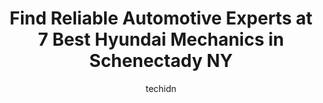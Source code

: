 ---
layout: ampstory
image: https://images.unsplash.com/photo-1594420307817-3b626ca9578a?ixlib=rb-4.0.3&ixid=MnwxMjA3fDB8MHxwaG90by1wYWdlfHx8fGVufDB8fHx8&auto=format&fit=crop&w=640&h=853&q=80
author: techidn
featured: false
description: Experience the excellence of automotive service by visiting the 7 best Hyundai Mechanic in Schenectady NY, USA. With their expertise, attention to detail, and commitment to customer satisfac
title: Find Reliable Automotive Experts at 7 Best Hyundai Mechanics in Schenectady NY
cover:
   title: Find Reliable Automotive Experts at 7 Best Hyundai Mechanics in Schenectady NY
   subtitle: Rickpate
   background: https://images.unsplash.com/photo-1594420307817-3b626ca9578a?ixlib=rb-4.0.3&ixid=MnwxMjA3fDB8MHxwaG90by1wYWdlfHx8fGVufDB8fHx8&auto=format&fit=crop&w=640&h=853&q=80

pages: 
 - layout: thirds
   top: <h1>#1 Lia Toyota of Colonie - Auto Repair & Service Center</h1>
   bottom: "<p>Good Toyota dealership. Helped a friend buy a RAV4 prime. Overall decent experience,  had to order ahead due to the car shortage. Waited around 2 months after placing the</p>"
   background: https://www.knot35.com/toplist/wp-content/uploads/2023/06/best-hyundai-mechanic-1-in-schenectady-ny-1685838970.jpeg
   backgroundblur: true
 - layout: thirds
   top: <h1>#2 Carusos Auto Repair Inc.</h1>
   bottom: "<p>1310 Helderberg Ave, Schenectady, NY 12306, United States</p>"
   background: https://www.knot35.com/toplist/wp-content/uploads/2023/06/best-hyundai-mechanic-2-in-schenectady-ny-1685838971.jpeg
   cta:
      link: https://www.knot35.com/toplist/find-reliable-automotive-experts-at-7-best-hyundai-mechanics-in-schenectady-ny/
      text: Find Reliable Automotive Experts at 7 Best Hyundai Mechanics in Schenectady NY
 - layout: thirds
   top: <h1>#3 Jays Certified Auto Repair</h1>
   bottom: "<p>2001 Chrisler Ave, Schenectady, NY 12303, United States</p>"
   background: https://www.knot35.com/toplist/wp-content/uploads/2023/06/best-hyundai-mechanic-3-in-schenectady-ny-1685838971.jpeg
   cta:
      link: https://www.knot35.com/toplist/find-reliable-automotive-experts-at-7-best-hyundai-mechanics-in-schenectady-ny/
      text: Find Reliable Automotive Experts at 7 Best Hyundai Mechanics in Schenectady NY
 - layout: thirds
   top: <h1>#4 Masons Automotive Service</h1>
   bottom: "<p>2920 Broadway, Schenectady, NY 12306, United States</p>"
   background: https://images.unsplash.com/photo-1533998839656-76f5e4b2bccb?ixlib=rb-4.0.3&ixid=MnwxMjA3fDB8MHxwaG90by1wYWdlfHx8fGVufDB8fHx8&auto=format&fit=crop&w=640&h=853&q=80
   cta:
      link: https://www.knot35.com/toplist/find-reliable-automotive-experts-at-7-best-hyundai-mechanics-in-schenectady-ny/
      text: Find Reliable Automotive Experts at 7 Best Hyundai Mechanics in Schenectady NY
 - layout: thirds
   top: <h1>#5 Shahani Motors LLC</h1>
   bottom: "<p>1518 Bradley St, Schenectady, NY 12304, United States</p>"
   background: https://images.unsplash.com/photo-1608411404720-c8f0417bcdba?ixlib=rb-4.0.3&ixid=MnwxMjA3fDB8MHxwaG90by1wYWdlfHx8fGVufDB8fHx8&auto=format&fit=crop&w=640&h=853&q=80
   cta:
      link: https://www.knot35.com/toplist/find-reliable-automotive-experts-at-7-best-hyundai-mechanics-in-schenectady-ny/
      text: Find Reliable Automotive Experts at 7 Best Hyundai Mechanics in Schenectady NY
 - layout: thirds
   top: <h1>#6 Lexie Auto</h1>
   bottom: "<p>1025 Altamont Ave, Schenectady, NY 12303, United States</p>"
   background: https://images.unsplash.com/photo-1614648718611-0635f29016cb?ixlib=rb-4.0.3&ixid=MnwxMjA3fDB8MHxwaG90by1wYWdlfHx8fGVufDB8fHx8&auto=format&fit=crop&w=640&h=853&q=80
   cta:
      link: https://www.knot35.com/toplist/find-reliable-automotive-experts-at-7-best-hyundai-mechanics-in-schenectady-ny/
      text: Find Reliable Automotive Experts at 7 Best Hyundai Mechanics in Schenectady NY
 - layout: thirds
   top: <h1>#7 Schenectady Auto Service</h1>
   bottom: "<p>2401 Van Vranken Ave., Schenectady, NY 12308, United States</p>"
   background: https://images.unsplash.com/photo-1632260260864-caf7fde5ec36?ixlib=rb-4.0.3&ixid=MnwxMjA3fDB8MHxwaG90by1wYWdlfHx8fGVufDB8fHx8&auto=format&fit=crop&w=640&h=853&q=80
   cta:
      link: https://www.knot35.com/toplist/find-reliable-automotive-experts-at-7-best-hyundai-mechanics-in-schenectady-ny/
      text: Find Reliable Automotive Experts at 7 Best Hyundai Mechanics in Schenectady NY
 - layout: thirds
   middle: Continue reading...
   background: https://images.unsplash.com/photo-1597773150796-e5c14ebecbf5?ixlib=rb-4.0.3&ixid=MnwxMjA3fDB8MHxwaG90by1wYWdlfHx8fGVufDB8fHx8&auto=format&fit=crop&w=640&h=853&q=80
   cta:
      link: https://www.knot35.com/toplist/find-reliable-automotive-experts-at-7-best-hyundai-mechanics-in-schenectady-ny/
      text: Find Reliable Automotive Experts at 7 Best Hyundai Mechanics in Schenectady NY
      
---